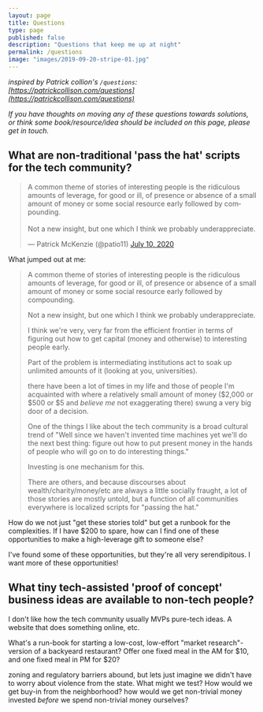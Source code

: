 ```yaml
---
layout: page
title: Questions
type: page
published: false
description: "Questions that keep me up at night"
permalink: /questions
image: "images/2019-09-20-stripe-01.jpg"
---
```


_inspired by Patrick collion's `/questions`: [https://patrickcollison.com/questions](https://patrickcollison.com/questions)_

_If you have thoughts on moving any of these questions towards solutions, or think some book/resource/idea should be included on this page, please get in touch._

## What are non-traditional 'pass the hat' scripts for the tech community?

<blockquote class="twitter-tweet"><p lang="en" dir="ltr">A common theme of stories of interesting people is the ridiculous amounts of leverage, for good or ill, of presence or absence of a small amount of money or some social resource early followed by compounding.<br><br>Not a new insight, but one which I think we probably underappreciate.</p>&mdash; Patrick McKenzie (@patio11) <a href="https://twitter.com/patio11/status/1281423121564659712?ref_src=twsrc%5Etfw">July 10, 2020</a></blockquote> <script async src="https://platform.twitter.com/widgets.js" charset="utf-8"></script> 

What jumped out at me:

> A common theme of stories of interesting people is the ridiculous amounts of leverage, for good or ill, of presence or absence of a small amount of money or some social resource early followed by compounding.
>
> Not a new insight, but one which I think we probably underappreciate.
>
> I think we're very, very far from the efficient frontier in terms of figuring out how to get capital (money and otherwise) to interesting people early.
>
> Part of the problem is intermediating institutions act to soak up unlimited amounts of it (looking at you, universities).
>
> there have been a lot of times in my life and those of people I'm acquainted with where a relatively small amount of money ($2,000 or $500 or $5 and *believe me* not exaggerating there) swung a very big door of a decision.
>
> One of the things I like about the tech community is a broad cultural trend of "Well since we haven't invented time machines yet we'll do the next best thing: figure out how to put present money in the hands of people who will go on to do interesting things."
> 
> Investing is one mechanism for this.
>
> There are others, and because discourses about wealth/charity/money/etc are always a little socially fraught, a lot of those stories are mostly untold, but a function of all communities everywhere is localized scripts for "passing the hat."

How do we not just "get these stories told" but get a runbook for the complexities. If I have $200 to spare, how can I find one of these opportunities to make a high-leverage gift to someone else?

I've found some of these opportunities, but they're all very serendipitous. I want more of these opportunities!

## What tiny tech-assisted 'proof of concept' business ideas are available to non-tech people?

I don't like how the tech community usually MVPs pure-tech ideas. A website that does something online, etc.

What's a run-book for starting a low-cost, low-effort "market research"-version of a backyeard restaurant? Offer one fixed meal in the AM for $10, and one fixed meal in PM for $20? 

zoning and regulatory barriers abound, but lets just imagine we didn't have to worry about violence from the state. What might we test? How would we get buy-in from the neighborhood? how would we get non-trivial money invested _before_ we spend non-trivial money ourselves?
